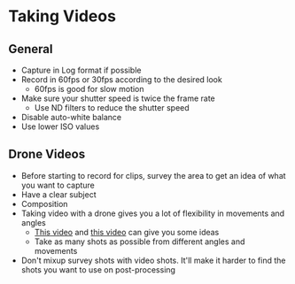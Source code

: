 # Taking Videos

## General

- Capture in Log format if possible
- Record in 60fps or 30fps according to the desired look
  - 60fps is good for slow motion
- Make sure your shutter speed is twice the frame rate
  - Use ND filters to reduce the shutter speed
- Disable auto-white balance
- Use lower ISO values

## Drone Videos

- Before starting to record for clips, survey the area to get an idea of what you want to capture
- Have a clear subject
- Composition
- Taking video with a drone gives you a lot of flexibility in movements and angles
  - [This video](https://www.youtube.com/watch?v=JhXF2P8QC7o) and [this video](https://www.youtube.com/watch?v=0QWnIolw_Lg) can give you some ideas
  - Take as many shots as possible from different angles and movements
- Don't mixup survey shots with video shots. It'll make it harder to find the shots you want to use on post-processing
